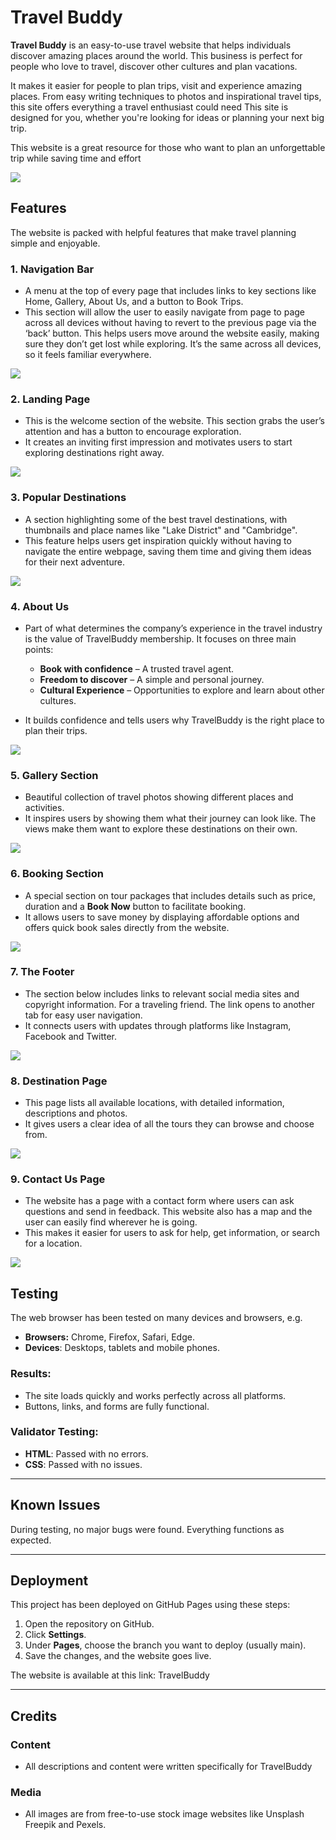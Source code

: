 # <a name="_jp92cxq9fp0q"></a>     **Travel Buddy**


**Travel Buddy** is an easy-to-use travel website that helps individuals discover amazing places around the world. This business is perfect for people who love to travel, discover other cultures and plan vacations.

It makes it easier for people to plan trips, visit and experience amazing places. From easy writing techniques to photos and inspirational travel tips, this site offers everything a travel enthusiast could need This site is designed for you, whether you're looking for ideas or planning your next big trip.

This website is a great resource for those who want to plan an unforgettable trip while saving time and effort

![](https://hoflaan12.github.io/travelbuddy.github.io/assets/images/main.png)
## <a name="_x2j6ypqdvms"></a>**Features**
The website is packed with helpful features that make travel planning simple and enjoyable.
### <a name="_7170oibsukb2"></a>**1. Navigation Bar**
- A menu at the top of every page that includes links to key sections like Home, Gallery, About Us, and a button to Book Trips.
- This section will allow the user to easily navigate from page to page across all devices without having to revert to the previous page via the ‘back’ button. This helps users move around the website easily, making sure they don’t get lost while exploring. It’s the same across all devices, so it feels familiar everywhere.

![](https://hoflaan12.github.io/travelbuddy.github.io/assets/images/Navbar.png)


### <a name="_2cjztq9u5ly2"></a>**2. Landing Page**
- This is the welcome section of the website. This section grabs the user’s attention and has a button to encourage exploration.
- It creates an inviting first impression and motivates users to start exploring destinations right away.

![](https://hoflaan12.github.io/travelbuddy.github.io/assets/images/main.png)





### <a name="_ehnqvulxwok5"></a>**3. Popular Destinations**
- A section highlighting some of the best travel destinations, with thumbnails and place names like "Lake District" and "Cambridge".
- This feature helps users get inspiration quickly without having to navigate the entire webpage, saving them time and giving them ideas for their next adventure.

![](https://hoflaan12.github.io/travelbuddy.github.io/assets/images/destination.png)
### <a name="_dnfvcsfazqi"></a>**4. About Us**
- Part of what determines the company’s experience in the travel industry is the value of TravelBuddy membership. It focuses on three main points:
  - **Book with confidence** – A trusted travel agent.
  - **Freedom to discover** – A simple and personal journey.
  - **Cultural Experience** – Opportunities to explore and learn about other cultures.

- It builds confidence and tells users why TravelBuddy is the right place to plan their trips.

![](https://hoflaan12.github.io/travelbuddy.github.io/assets/images/about.png)

### <a name="_4jk8qeyzdavb"></a>**5. Gallery Section**
- Beautiful collection of travel photos showing different places and activities.
- It inspires users by showing them what their journey can look like. The views make them want to explore these destinations on their own.

![](https://hoflaan12.github.io/travelbuddy.github.io/assets/images/gallery.png)
###
###
### <a name="_5lcm1ywy2niz"></a><a name="_9x2n5b2zi9aq"></a><a name="_wqshcucczr5z"></a>**6. Booking Section**
- A special section on tour packages that includes details such as price, duration and a **Book Now** button to facilitate booking.
- It allows users to save money by displaying affordable options and offers quick book sales directly from the website.

![](https://hoflaan12.github.io/travelbuddy.github.io/assets/images/booking.png)

### <a name="_mlxbbenutq2f"></a>**7. The Footer** 
- The section below includes links to relevant social media sites and copyright information. For a traveling friend. The link opens to another tab for easy user navigation.
- It connects users with updates through platforms like Instagram, Facebook and Twitter.

![](https://hoflaan12.github.io/travelbuddy.github.io/assets/images/footer.png)
### <a name="_okulp0h2681h"></a>**8. Destination Page**
- This page lists all available locations, with detailed information, descriptions and photos.
- It gives users a clear idea of ​​all the tours they can browse and choose from.

![](https://hoflaan12.github.io/travelbuddy.github.io/assets/images/places.png)
###
### <a name="_62kif67iocxp"></a><a name="_8o403lyzh07b"></a>**9. Contact Us Page**
- The website has a page with a contact form where users can ask questions and send in feedback. This website also has a map and the user can easily find wherever he is going.
- This makes it easier for users to ask for help, get information, or search for a location.

![](https://hoflaan12.github.io/travelbuddy.github.io/assets/images/contact.png)


## <a name="_3o1br0vu68xi"></a>**Testing**
The web browser has been tested on many devices and browsers, e.g.

- **Browsers:** Chrome, Firefox, Safari, Edge.
- **Devices**: Desktops, tablets and mobile phones.
### <a name="_62dsgcg0154z"></a>**Results:**
- The site loads quickly and works perfectly across all platforms.
- Buttons, links, and forms are fully functional.
### <a name="_cjidfpht4mzf"></a>**Validator Testing:**
- **HTML**: Passed with no errors.
- **CSS**: Passed with no issues.
-----
## <a name="_8x2b1rxb4hu"></a>**Known Issues**
During testing, no major bugs were found. Everything functions as expected.

-----
## <a name="_b5zztzduu083"></a>**Deployment**
This project has been deployed on GitHub Pages using these steps:

1. Open the repository on GitHub.
1. Click **Settings**.
1. Under **Pages**, choose the branch you want to deploy (usually main).
1. Save the changes, and the website goes live.

The website is available at this link: TravelBuddy

-----
## <a name="_9w1k75vgq8am"></a>**Credits**
### <a name="_506fcuqn9gew"></a>**Content**
- All descriptions and content were written specifically for TravelBuddy
### <a name="_goihyytyimoy"></a>**Media**
- All images are from free-to-use stock image websites like Unsplash Freepik and Pexels.


